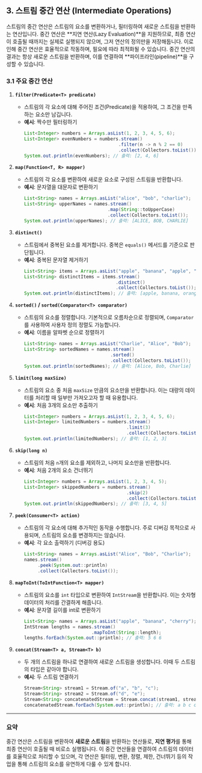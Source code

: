 ## 3. 스트림 중간 연산 (Intermediate Operations)

스트림의 중간 연산은 스트림의 요소를 변환하거나, 필터링하여 새로운 스트림을 반환하는 연산입니다. 중간 연산은 **지연 연산(Lazy Evaluation)**을 지원하므로, 최종 연산이 호출될 때까지는 실제로 실행되지 않으며, 그저 연산의 정의만을 저장해둡니다. 이로 인해 중간 연산은 효율적으로 작동하며, 필요에 따라 최적화될 수 있습니다. 중간 연산의 결과는 항상 새로운 스트림을 반환하며, 이를 연결하여 **파이프라인(pipeline)**을 구성할 수 있습니다.

### 3.1 주요 중간 연산

1. **`filter(Predicate<T> predicate)`**
    - 스트림의 각 요소에 대해 주어진 조건(Predicate)을 적용하여, 그 조건을 만족하는 요소만 남깁니다.
    - **예시**: 짝수만 필터링하기
      ```java
      List<Integer> numbers = Arrays.asList(1, 2, 3, 4, 5, 6);
      List<Integer> evenNumbers = numbers.stream()
                                         .filter(n -> n % 2 == 0)
                                         .collect(Collectors.toList());
      System.out.println(evenNumbers); // 출력: [2, 4, 6]
      ```

2. **`map(Function<T, R> mapper)`**
    - 스트림의 각 요소를 변환하여 새로운 요소로 구성된 스트림을 반환합니다.
    - **예시**: 문자열을 대문자로 변환하기
      ```java
      List<String> names = Arrays.asList("alice", "bob", "charlie");
      List<String> upperNames = names.stream()
                                     .map(String::toUpperCase)
                                     .collect(Collectors.toList());
      System.out.println(upperNames); // 출력: [ALICE, BOB, CHARLIE]
      ```

3. **`distinct()`**
    - 스트림에서 중복된 요소를 제거합니다. 중복은 `equals()` 메서드를 기준으로 판단됩니다.
    - **예시**: 중복된 문자열 제거하기
      ```java
      List<String> items = Arrays.asList("apple", "banana", "apple", "orange", "banana");
      List<String> distinctItems = items.stream()
                                        .distinct()
                                        .collect(Collectors.toList());
      System.out.println(distinctItems); // 출력: [apple, banana, orange]
      ```

4. **`sorted()` / `sorted(Comparator<T> comparator)`**
    - 스트림의 요소를 정렬합니다. 기본적으로 오름차순으로 정렬되며, `Comparator`를 사용하여 사용자 정의 정렬도 가능합니다.
    - **예시**: 이름을 알파벳 순으로 정렬하기
      ```java
      List<String> names = Arrays.asList("Charlie", "Alice", "Bob");
      List<String> sortedNames = names.stream()
                                      .sorted()
                                      .collect(Collectors.toList());
      System.out.println(sortedNames); // 출력: [Alice, Bob, Charlie]
      ```

5. **`limit(long maxSize)`**
    - 스트림의 요소 중 처음 `maxSize` 만큼의 요소만을 반환합니다. 이는 대량의 데이터를 처리할 때 일부만 가져오고자 할 때 유용합니다.
    - **예시**: 처음 3개의 요소만 추출하기
      ```java
      List<Integer> numbers = Arrays.asList(1, 2, 3, 4, 5, 6);
      List<Integer> limitedNumbers = numbers.stream()
                                            .limit(3)
                                            .collect(Collectors.toList());
      System.out.println(limitedNumbers); // 출력: [1, 2, 3]
      ```

6. **`skip(long n)`**
    - 스트림의 처음 `n`개의 요소를 제외하고, 나머지 요소만을 반환합니다.
    - **예시**: 처음 2개의 요소 건너뛰기
      ```java
      List<Integer> numbers = Arrays.asList(1, 2, 3, 4, 5);
      List<Integer> skippedNumbers = numbers.stream()
                                            .skip(2)
                                            .collect(Collectors.toList());
      System.out.println(skippedNumbers); // 출력: [3, 4, 5]
      ```

7. **`peek(Consumer<T> action)`**
    - 스트림의 각 요소에 대해 추가적인 동작을 수행합니다. 주로 디버깅 목적으로 사용되며, 스트림의 요소를 변경하지는 않습니다.
    - **예시**: 각 요소 출력하기 (디버깅 용도)
      ```java
      List<String> names = Arrays.asList("Alice", "Bob", "Charlie");
      names.stream()
           .peek(System.out::println)
           .collect(Collectors.toList());
      ```

8. **`mapToInt(ToIntFunction<T> mapper)`**
    - 스트림의 요소를 `int` 타입으로 변환하여 `IntStream`을 반환합니다. 이는 숫자형 데이터의 처리를 간결하게 해줍니다.
    - **예시**: 문자열 길이를 int로 변환하기
      ```java
      List<String> names = Arrays.asList("apple", "banana", "cherry");
      IntStream lengths = names.stream()
                               .mapToInt(String::length);
      lengths.forEach(System.out::println); // 출력: 5 6 6
      ```

9. **`concat(Stream<T> a, Stream<T> b)`**
    - 두 개의 스트림을 하나로 연결하여 새로운 스트림을 생성합니다. 이때 두 스트림의 타입은 같아야 합니다.
    - **예시**: 두 스트림 연결하기
      ```java
      Stream<String> stream1 = Stream.of("a", "b", "c");
      Stream<String> stream2 = Stream.of("d", "e");
      Stream<String> concatenatedStream = Stream.concat(stream1, stream2);
      concatenatedStream.forEach(System.out::println); // 출력: a b c d e
      ```

---

### 요약
중간 연산은 스트림을 변환하여 **새로운 스트림**을 반환하는 연산들로, **지연 평가**를 통해 최종 연산이 호출될 때 비로소 실행됩니다. 이 중간 연산들을 연결하여 스트림의 데이터를 효율적으로 처리할 수 있으며, 각 연산은 필터링, 변환, 정렬, 제한, 건너뛰기 등의 작업을 통해 스트림의 요소를 유연하게 다룰 수 있게 합니다.